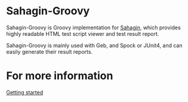 # Sahagin-Groovy

Sahagin-Groovy is Groovy implementation for [Sahagin](https://github.com/SahaginOrg/sahagin-java), which provides highly readable HTML test script viewer and test result report.

Sahagin-Groovy is mainly used with Geb, and Spock or JUnit4, and can easily generate their result reports.

# For more information

[Getting started](https://github.com/SahaginOrg/sahagin-groovy/wiki/Getting-started)
